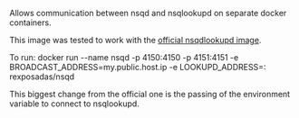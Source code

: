Allows communication between nsqd and nsqlookupd on separate docker containers.

This image was tested to work with the [official nsqdlookupd image](https://registry.hub.docker.com/u/mreiferson/nsqlookupd/).

To run: 
    docker run --name nsqd -p 4150:4150 -p 4151:4151 -e BROADCAST_ADDRESS=my.public.host.ip -e LOOKUPD_ADDRESS=<host>:<port> rexposadas/nsqd

This biggest change from the official one is the passing of the environment variable to connect to nsqlookupd.
